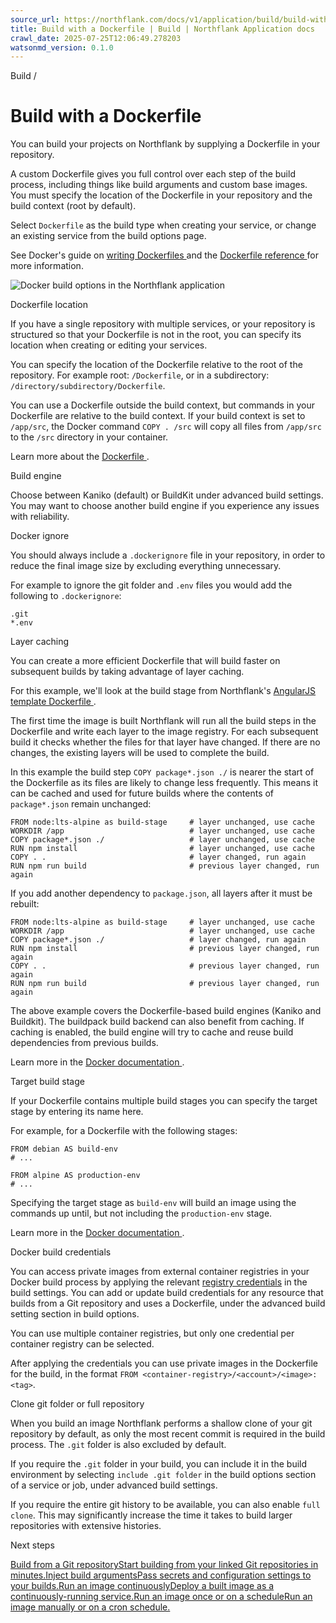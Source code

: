 ```yaml
---
source_url: https://northflank.com/docs/v1/application/build/build-with-a-dockerfile
title: Build with a Dockerfile | Build | Northflank Application docs
crawl_date: 2025-07-25T12:06:49.278203
watsonmd_version: 0.1.0
---
```


Build / 

# Build with a Dockerfile

You can build your projects on Northflank by supplying a Dockerfile in your repository.

A custom Dockerfile gives you full control over each step of the build process, including things like build arguments and custom base images. You must specify the location of the Dockerfile in your repository and the build context (root by default).

Select `Dockerfile` as the build type when creating your service, or change an existing service from the build options page.

See Docker's guide on [writing Dockerfiles ](https://docs.docker.com/develop/develop-images/dockerfile_best-practices/) and the [Dockerfile reference ](https://docs.docker.com/engine/reference/builder/) for more information.

![Docker build options in the Northflank application](https://assets.northflank.com/documentation/v1/application/build/build-with-a-dockerfile/build-options-dockerfile.png)

Dockerfile location

If you have a single repository with multiple services, or your repository is structured so that your Dockerfile is not in the root, you can specify its location when creating or editing your services.

You can specify the location of the Dockerfile relative to the root of the repository. For example root: `/Dockerfile`, or in a subdirectory: `/directory/subdirectory/Dockerfile`.

You can use a Dockerfile outside the build context, but commands in your Dockerfile are relative to the build context. If your build context is set to `/app/src`, the Docker command `COPY . /src` will copy all files from `/app/src` to the `/src` directory in your container.

Learn more about the [Dockerfile ](https://docs.docker.com/engine/reference/builder/).

Build engine

Choose between Kaniko (default) or BuildKit under advanced build settings. You may want to choose another build engine if you experience any issues with reliability.

Docker ignore

You should always include a `.dockerignore` file in your repository, in order to reduce the final image size by excluding everything unnecessary.

For example to ignore the git folder and `.env` files you would add the following to `.dockerignore`:
    
    
    .git
    *.env
    

Layer caching

You can create a more efficient Dockerfile that will build faster on subsequent builds by taking advantage of layer caching.

For this example, we'll look at the build stage from Northflank's [AngularJS template Dockerfile ](https://github.com/northflank-examples/angular-js-example/blob/master/Dockerfile).

The first time the image is built Northflank will run all the build steps in the Dockerfile and write each layer to the image registry. For each subsequent build it checks whether the files for that layer have changed. If there are no changes, the existing layers will be used to complete the build.

In this example the build step `COPY package*.json ./` is nearer the start of the Dockerfile as its files are likely to change less frequently. This means it can be cached and used for future builds where the contents of `package*.json` remain unchanged:
    
    
    FROM node:lts-alpine as build-stage     # layer unchanged, use cache
    WORKDIR /app                            # layer unchanged, use cache
    COPY package*.json ./                   # layer unchanged, use cache
    RUN npm install                         # layer unchanged, use cache
    COPY . .                                # layer changed, run again
    RUN npm run build                       # previous layer changed, run again
    

If you add another dependency to `package.json`, all layers after it must be rebuilt:
    
    
    FROM node:lts-alpine as build-stage     # layer unchanged, use cache
    WORKDIR /app                            # layer unchanged, use cache
    COPY package*.json ./                   # layer changed, run again
    RUN npm install                         # previous layer changed, run again
    COPY . .                                # previous layer changed, run again
    RUN npm run build                       # previous layer changed, run again
    

The above example covers the Dockerfile-based build engines (Kaniko and Buildkit). The buildpack build backend can also benefit from caching. If caching is enabled, the build engine will try to cache and reuse build dependencies from previous builds.

Learn more in the [Docker documentation ](https://docs.docker.com/develop/develop-images/dockerfile_best-practices/#leverage-build-cache).

Target build stage

If your Dockerfile contains multiple build stages you can specify the target stage by entering its name here.

For example, for a Dockerfile with the following stages:
    
    
    FROM debian AS build-env
    # ...
    
    FROM alpine AS production-env
    # ...
    

Specifying the target stage as `build-env` will build an image using the commands up until, but not including the `production-env` stage.

Learn more in the [Docker documentation ](https://docs.docker.com/engine/reference/commandline/build/#specifying-target-build-stage---target).

Docker build credentials

You can access private images from external container registries in your Docker build process by applying the relevant [registry credentials](../run/save-registry-credentials#root) in the build settings. You can add or update build credentials for any resource that builds from a Git repository and uses a Dockerfile, under the advanced build setting section in build options.

You can use multiple container registries, but only one credential per container registry can be selected.

After applying the credentials you can use private images in the Dockerfile for the build, in the format `FROM <container-registry>/<account>/<image>:<tag>`.

Clone git folder or full repository

When you build an image Northflank performs a shallow clone of your git repository by default, as only the most recent commit is required in the build process. The `.git` folder is also excluded by default.

If you require the `.git` folder in your build, you can include it in the build environment by selecting `include .git folder` in the build options section of a service or job, under advanced build settings.

If you require the entire git history to be available, you can also enable `full clone`. This may significantly increase the time it takes to build larger repositories with extensive histories.

Next steps

[Build from a Git repositoryStart building from your linked Git repositories in minutes.](/docs/v1/application/build/build-code-from-a-git-repository)[Inject build argumentsPass secrets and configuration settings to your builds.](/docs/v1/application/build/inject-build-arguments)[Run an image continuouslyDeploy a built image as a continuously-running service.](/docs/v1/application/run/run-an-image-continuously)[Run an image once or on a scheduleRun an image manually or on a cron schedule.](/docs/v1/application/run/run-an-image-once-or-on-a-schedule)